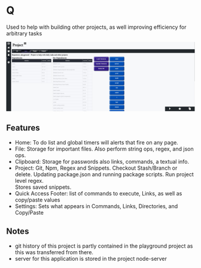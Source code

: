 # Q

Used to help with building other projects, as well improving efficiency for arbitrary tasks

![Feature](./documentation/project-screenshot.jpg)

## Features

- Home: To do list and global timers will alerts that fire on any page.
- File: Storage for important files. Also perform string ops, regex, and json ops.
- Clipboard: Storage for passwords also links, commands, a textual info.
- Project: Git, Npm, Regex and Snippets.
  Checkout Stash/Branch or delete.
  Updating package.json and running package scripts.
  Run project level regex.  
  Stores saved snippets.
- Quick Access Footer: list of commands to execute, Links, as well as copy/paste values
- Settings: Sets what appears in Commands, Links, Directories, and Copy/Paste

## Notes

- git history of this project is partly contained in the playground project as this was transferred from there.
- server for this application is stored in the project node-server
